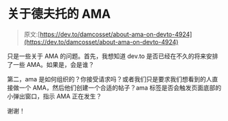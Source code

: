# 关于德夫托的 AMA

> 原文:[https://dev.to/damcosset/about-ama-on-devto-4924](https://dev.to/damcosset/about-ama-on-devto-4924)

只是一些关于 AMA 的问题。首先，我想知道 dev.to 是否已经在不久的将来安排了一些 AMA。如果是，会是谁？

第二，ama 是如何组织的？你接受请求吗？或者我们只是要求我们想看到的人直接做一个 AMA，然后他们创建一个合适的帖子？ama 标签是否会触发页面底部的小弹出窗口，指示 AMA 正在发生？

谢谢！